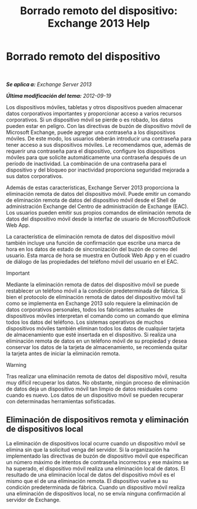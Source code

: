 ﻿---
title: 'Borrado remoto del dispositivo: Exchange 2013 Help'
TOCTitle: Borrado remoto del dispositivo
ms:assetid: cd615210-cd8a-48de-b3e3-8f9ec39ca380
ms:mtpsurl: https://technet.microsoft.com/es-es/library/Bb124591(v=EXCHG.150)
ms:contentKeyID: 49895921
ms.date: 04/23/2018
mtps_version: v=EXCHG.150
ms.translationtype: HT
---

# Borrado remoto del dispositivo

 

_**Se aplica a:** Exchange Server 2013_

_**Última modificación del tema:** 2012-09-19_

Los dispositivos móviles, tabletas y otros dispositivos pueden almacenar datos corporativos importantes y proporcionar acceso a varios recursos corporativos. Si un dispositivo móvil se pierde o es robado, los datos pueden estar en peligro. Con las directivas de buzón de dispositivo móvil de Microsoft Exchange, puede agregar una contraseña a los dispositivos móviles. De este modo, los usuarios deberán introducir una contraseña para tener acceso a sus dispositivos móviles. Le recomendamos que, además de requerir una contraseña para el dispositivo, configure los dispositivos móviles para que solicite automáticamente una contraseña después de un período de inactividad. La combinación de una contraseña para el dispositivo y del bloqueo por inactividad proporciona seguridad mejorada a sus datos corporativos.

Además de estas características, Exchange Server 2013 proporciona la eliminación remota de datos del dispositivo móvil. Puede emitir un comando de eliminación remota de datos del dispositivo móvil desde el Shell de administración Exchange del Centro de administración de Exchange (EAC). Los usuarios pueden emitir sus propios comandos de eliminación remota de datos del dispositivo móvil desde la interfaz de usuario de MicrosoftOutlook Web App.

La característica de eliminación remota de datos del dispositivo móvil también incluye una función de confirmación que escribe una marca de hora en los datos de estado de sincronización del buzón de correo del usuario. Esta marca de hora se muestra en Outlook Web App y en el cuadro de diálogo de las propiedades del teléfono móvil del usuario en el EAC.


> [!IMPORTANT]
> Mediante la eliminación remota de datos del dispositivo móvil se puede restablecer un teléfono móvil a la condición predeterminada de fábrica. Si bien el protocolo de eliminación remota de datos del dispositivo móvil tal como se implementa en Exchange&nbsp;2013 solo requiere la eliminación de datos corporativos personales, todos los fabricantes actuales de dispositivos móviles interpretan el comando como un comando que elimina todos los datos del teléfono. Los sistemas operativos de muchos dispositivos móviles también eliminan todos los datos de cualquier tarjeta de almacenamiento que esté insertada en el dispositivo. Si realiza una eliminación remota de datos en un teléfono móvil de su propiedad y desea conservar los datos de la tarjeta de almacenamiento, se recomienda quitar la tarjeta antes de iniciar la eliminación remota.




> [!WARNING]
> Tras realizar una eliminación remota de datos del dispositivo móvil, resulta muy difícil recuperar los datos. No obstante, ningún proceso de eliminación de datos deja un dispositivo móvil tan limpio de datos residuales como cuando es nuevo. Los datos de un dispositivo móvil se pueden recuperar con determinadas herramientas sofisticadas.



## Eliminación de dispositivos remota y eliminación de dispositivos local

La eliminación de dispositivos local ocurre cuando un dispositivo móvil se elimina sin que la solicitud venga del servidor. Si la organización ha implementado las directivas de buzón de dispositivo móvil que especifican un número máximo de intentos de contraseña incorrectos y ese máximo se ha superado, el dispositivo móvil realiza una eliminación local de datos. El resultado de una eliminación local de datos del dispositivo móvil es el mismo que el de una eliminación remota. El dispositivo vuelve a su condición predeterminada de fábrica. Cuando un dispositivo móvil realiza una eliminación de dispositivos local, no se envía ninguna confirmación al servidor de Exchange.

